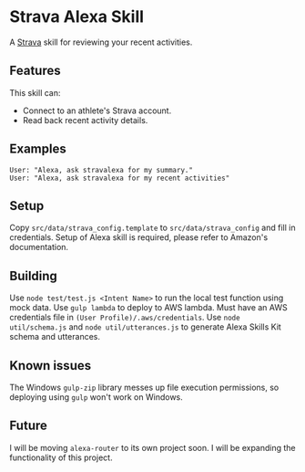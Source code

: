 # Strava Alexa Skill
A [Strava](http://www.strava.com) skill for reviewing your recent activities.

## Features
This skill can:
- Connect to an athlete's Strava account.
- Read back recent activity details.

## Examples
    User: "Alexa, ask stravalexa for my summary."
    User: "Alexa, ask stravalexa for my recent activities"

## Setup
Copy `src/data/strava_config.template` to `src/data/strava_config` and fill in credentials.
Setup of Alexa skill is required, please refer to Amazon's documentation.

## Building
Use `node test/test.js <Intent Name>` to run the local test function using mock data.
Use `gulp lambda` to deploy to AWS lambda.  Must have an AWS credentials file in `(User Profile)/.aws/credentials`.
Use `node util/schema.js` and `node util/utterances.js` to generate Alexa Skills Kit schema and utterances.

## Known issues
The Windows `gulp-zip` library messes up file execution permissions, so deploying using `gulp` won't work on Windows.

## Future
I will be moving `alexa-router` to its own project soon.
I will be expanding the functionality of this project.